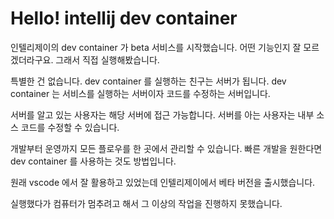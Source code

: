 # Hello! intellij dev container

인텔리제이의 dev container 가 beta 서비스를 시작했습니다.
어떤 기능인지 잘 모르겠더라구요. 그래서 직접 실행해봤습니다.

특별한 건 없습니다. dev container 를 실행하는 친구는 서버가 됩니다.
dev container 는 서비스를 실행하는 서버이자 코드를 수정하는 서버입니다.

서버를 알고 있는 사용자는 해당 서버에 접근 가능합니다.
서버를 아는 사용자는 내부 소스 코드를 수정할 수 있습니다.

개발부터 운영까지 모든 플로우를 한 곳에서 관리할 수 있습니다.
빠른 개발을 원한다면 dev container 를 사용하는 것도 방법입니다.

원래 vscode 에서 잘 활용하고 있었는데 인텔리제이에서 베타 버전을 출시했습니다.

실행했다가 컴퓨터가 멈추려고 해서 그 이상의 작업을 진행하지 못했습니다.
